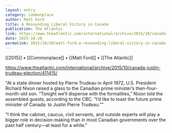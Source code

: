```yaml
---
layout: entry
category: commonplace
author: Matt Ford
title: A Resounding Liberal Victory in Canada
publication: The Atlantic
link: https://www.theatlantic.com/international/archive/2015/10/canada-justin-trudeau-election/411415/
date: 2015-10-20
permalink: 2015/10/20/matt-ford-a-resounding-liberal-victory-in-canada
---
```


[[2015]] • [[Commonplace]] • [[Matt Ford]] • [[The Atlantic]]

https://www.theatlantic.com/international/archive/2015/10/canada-justin-trudeau-election/411415/

"At a state dinner hosted by Pierre Trudeau in April 1972, U.S. President Richard Nixon raised a glass to the Canadian prime minister’s then-four-month-old son. “Tonight we’ll dispense with the formalities,” Nixon told the assembled guests, according to the CBC. “I’d like to toast the future prime minister of Canada: to Justin Pierre Trudeau.”"

"I think the cabinet, caucus, civil servants, and outside experts will play a bigger role in decision-making than in most Canadian governments over the past half century—at least for a while."
 
 
